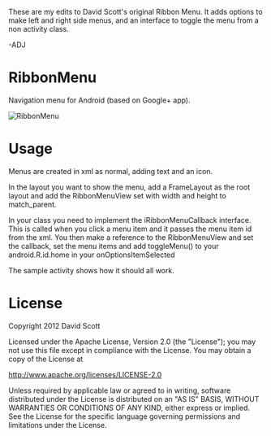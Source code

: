 These are my edits to David Scott's original Ribbon Menu. It adds options to make left and right side menus, and an interface to toggle the menu from a non activity class.

-ADJ


RibbonMenu
==========

Navigation menu for Android (based on Google+ app).

![RibbonMenu](https://github.com/darvds/RibbonMenu/raw/master/rbm1.png)


Usage
=====

Menus are created in xml as normal, adding text and an icon.

In the layout you want to show the menu, add a FrameLayout as the root layout and add the RibbonMenuView set with width and height to match_parent.

In your class you need to implement the iRibbonMenuCallback interface. This is called when you click a menu item and it passes the menu item id from the xml. You then make a reference to the RibbonMenuView and set the callback, set the menu items and add toggleMenu() to your android.R.id.home in your onOptionsItemSelected

The sample activity shows how it should all work.


License
=======

Copyright 2012 David Scott

Licensed under the Apache License, Version 2.0 (the "License");
you may not use this file except in compliance with the License.
You may obtain a copy of the License at

   http://www.apache.org/licenses/LICENSE-2.0

Unless required by applicable law or agreed to in writing, software
distributed under the License is distributed on an "AS IS" BASIS,
WITHOUT WARRANTIES OR CONDITIONS OF ANY KIND, either express or implied.
See the License for the specific language governing permissions and
limitations under the License.